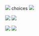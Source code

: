 ![](https://i.imgur.com/5UvEI9x.png)
choices 
![](https://i.imgur.com/XzYHvNg.png)


![](https://i.imgur.com/Hb5Xrjw.png)
![](https://i.imgur.com/l0l4nD4.png)


![](https://i.imgur.com/6mAwmTt.png)
![](https://i.imgur.com/BQOW8Kt.png)
